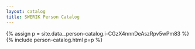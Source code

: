 ```yaml
---
layout: catalog
title: SWERIK Person Catalog
---
```

{% assign p = site.data._person-catalog.i-CGzX4nnnDeAszRpv5wPm83 %}
{% include person-catalog.html p=p %}


